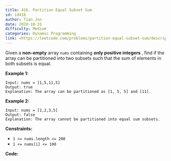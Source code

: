 ```yaml
---
title: 416. Partition Equal Subset Sum
id: id416
author: Tian Jun
date: 2020-10-31
difficulty: Medium
categories: Dynamic Programming
link: <https://leetcode.com/problems/partition-equal-subset-sum/description/>
---
```


Given a **non-empty** array `nums` containing **only positive integers** ,
find if the array can be partitioned into two subsets such that the sum of
elements in both subsets is equal.



**Example 1:**
            
	Input: nums = [1,5,11,5]    
	Output: true    
	Explanation: The array can be partitioned as [1, 5, 5] and [11].    

**Example 2:**
            
	Input: nums = [1,2,3,5]    
	Output: false    
	Explanation: The array cannot be partitioned into equal sum subsets.    



**Constraints:**

  * `1 <= nums.length <= 200`
  * `1 <= nums[i] <= 100`


**Code:**
